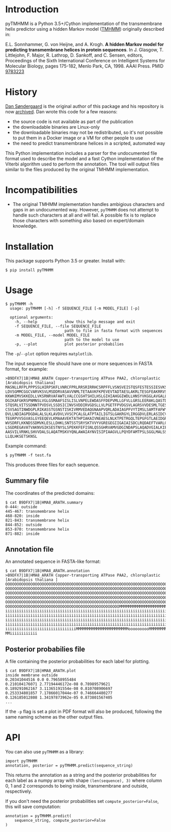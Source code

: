 # Introduction

pyTMHMM is a Python 3.5+/Cython implementation of the transmembrane helix predictor using a
hidden Markov model ([TMHMM](http://www.cbs.dtu.dk/services/TMHMM/)) originally
described in:

E.L. Sonnhammer, G. von Heijne, and A. Krogh. **A hidden Markov model for
predicting transmembrane helices in protein sequences**. In J. Glasgow,
T. Littlejohn, F. Major, R. Lathrop, D. Sankoff, and C. Sensen, editors,
Proceedings of the Sixth International Conference on Intelligent Systems for
Molecular Biology, pages 175-182, Menlo Park, CA, 1998. AAAI Press. PMID [9783223](https://pubmed.ncbi.nlm.nih.gov/9783223/)

# History

[Dan Søndergaard](https://github.com/dansondergaard) is the original author of this 
package and his repository is now [archived](https://github.com/dansondergaard/tmhmm.py). Dan wrote this code for a few reasons:

- the source code is not available as part of the publication
- the downloadable binaries are Linux-only
- the downloadable binaries may not be redistributed, so it's not possible to
  put them in a Docker image or a VM for other people to use
- the need to predict transmembrane helices in a scripted, automated way

This Python implementation includes a parser for the undocumented file format
used to describe the model and a fast Cython implementation of the
Viterbi algorithm used to perform the annotation. The tool will output files
similar to the files produced by the original TMHMM implementation.

# Incompatibilities

* The original TMHMM implementation handles ambigious characters and gaps in an
  undocumented way. However, `pyTMHMM` does not attempt to handle such
  characters at all and will fail. A possible fix is to replace those
  characters with something also based on expert/domain knowledge.

# Installation

This package supports Python 3.5 or greater. Install with:

    $ pip install pyTMHMM

# Usage

    $ pyTMHMM -h
      usage: pyTMHMM [-h] -f SEQUENCE_FILE [-m MODEL_FILE] [-p]

      optional arguments:
        -h, --help            show this help message and exit
        -f SEQUENCE_FILE, --file SEQUENCE_FILE
                              path to file in fasta format with sequences
        -m MODEL_FILE, --model MODEL_FILE
                              path to the model to use
        -p, --plot            plot posterior probabilies

The `-p`/`--plot` option requires `matplotlib`.

The input sequence file should have one or more sequences in FASTA format, for example:

    >B9DFX7|1B|HMA8_ARATH Copper-transporting ATPase PAA2, chloroplastic [Arabidopsis thaliana]
    MASNLLRFPLPPPSSLHIRPSKFLVNRCFPRLRRSRIRRHCSRPFFLVSNSVEISTQSFESTESSIESVKSITSDTPIL
    LDVSGMMCGGCVARVKSVLMSDDRVASAVVNMLTETAAVKFKPEVEVTADTAESLAKRLTESGFEAKRRVSGMGVAENV
    KKWKEMVSKKEDLLVKSRNRVAFAWTLVALCCGSHTSHILHSLGIHIAHGGIWDLLHNSYVKGGLAVGALLGPGRELLF
    DGIKAFGKRSPNMNSLVGLGSMAAFSISLISLVNPELEWDASFFDEPVMLLGFVLLGRSLEERAKLQASTDMNELLSLI
    STQSRLVITSSDNNTPVDSVLSSDSICINVSVDDIRVGDSLLVLPGETFPVDGSVLAGRSVVDESMLTGESLPVFKEEG
    CSVSAGTINWDGPLRIKASSTGSNSTISKIVRMVEDAQGNAAPVQRLADAIAGPFVYTIMSLSAMTFAFWYYVGSHIFP
    DVLLNDIAGPDGDALALSLKLAVDVLVVSCPCALGLATPTAILIGTSLGAKRGYLIRGGDVLERLASIDCVALDKTGTL
    TEGRPVVSGVASLGYEEQEVLKMAAAVEKTATHPIAKAIVNEAESLNLKTPETRGQLTEPGFGTLAEIDGRFVAVGSLE
    WVSDRFLKKNDSSDMVKLESLLDHKLSNTSSTSRYSKTVVYVGREGEGIIGAIAISDCLRQDAEFTVARLQEKGIKTVL
    LSGDREGAVATVAKNVGIKSESTNYSLSPEKKFEFISNLQSSGHRVAMVGDGINDAPSLAQADVGIALKIEAQENAASN
    AASVILVRNKLSHVVDALSLAQATMSKVYQNLAWAIAYNVISIPIAAGVLLPQYDFAMTPSLSGGLMALSSIFVVSNSL
    LLQLHKSETSKNSL

Example command:

    $ pyTMHMM -f test.fa

This produces three files for each sequence.

## Summary file

The coordinates of the predicted domains:

    $ cat B9DFX7|1B|HMA8_ARATH.summary
    0-444: outside
    445-467: transmembrane helix
    468-820: inside
    821-843: transmembrane helix
    844-852: outside
    853-870: transmembrane helix
    871-882: inside

## Annotation file

An annotated sequence in FASTA-like format:

    $ cat B9DFX7|1B|HMA8_ARATH.annotation
    >B9DFX7|1B|HMA8_ARATH Copper-transporting ATPase PAA2, chloroplastic  [Arabidopsis thaliana ]
    OOOOOOOOOOOOOOOOOOOOOOOOOOOOOOOOOOOOOOOOOOOOOOOOOOOOOOOOOOOOOOOOOOOOOOOOOOOOOOO
    OOOOOOOOOOOOOOOOOOOOOOOOOOOOOOOOOOOOOOOOOOOOOOOOOOOOOOOOOOOOOOOOOOOOOOOOOOOOOOO
    OOOOOOOOOOOOOOOOOOOOOOOOOOOOOOOOOOOOOOOOOOOOOOOOOOOOOOOOOOOOOOOOOOOOOOOOOOOOOOO
    OOOOOOOOOOOOOOOOOOOOOOOOOOOOOOOOOOOOOOOOOOOOOOOOOOOOOOOOOOOOOOOOOOOOOOOOOOOOOOO
    OOOOOOOOOOOOOOOOOOOOOOOOOOOOOOOOOOOOOOOOOOOOOOOOOOOOOOOOOOOOOOOOOOOOOOOOOOOOOOO
    OOOOOOOOOOOOOOOOOOOOOOOOOOOOOOOOOOOOOOOOOOOOOOOOOOMMMMMMMMMMMMMMMMMMMMMMMiiiiii
    iiiiiiiiiiiiiiiiiiiiiiiiiiiiiiiiiiiiiiiiiiiiiiiiiiiiiiiiiiiiiiiiiiiiiiiiiiiiiii
    iiiiiiiiiiiiiiiiiiiiiiiiiiiiiiiiiiiiiiiiiiiiiiiiiiiiiiiiiiiiiiiiiiiiiiiiiiiiiii
    iiiiiiiiiiiiiiiiiiiiiiiiiiiiiiiiiiiiiiiiiiiiiiiiiiiiiiiiiiiiiiiiiiiiiiiiiiiiiii
    iiiiiiiiiiiiiiiiiiiiiiiiiiiiiiiiiiiiiiiiiiiiiiiiiiiiiiiiiiiiiiiiiiiiiiiiiiiiiii
    iiiiiiiiiiiiiiiiiiiiiiiiiiiiiiiMMMMMMMMMMMMMMMMMMMMMMMoooooooooMMMMMMMMMMMMMMMM
    MMiiiiiiiiiiii

## Posterior probabilies file

A file containing the posterior probabilities for each label for plotting.

    $ cat B9DFX7|1B|HMA8_ARATH.plot
    inside membrane outside
    0.20341044516 0.0 0.79658955484
    0.210104176071 2.77194446172e-08 0.78989579621
    0.189291062167 3.11365191554e-08 0.810708906697
    0.253334801857 7.17866017044e-07 0.746664480277
    0.126185012808 1.34197873962e-05 0.873801567405
    ...

If the `-p` flag is set a plot in PDF format will also be produced, following
the same naming scheme as the other output files.

# API

You can also use `pyTMHMM` as a library:

    import pyTMHMM
    annotation, posterior = pyTMHMM.predict(sequence_string)

This returns the annotation as a string and the posterior probabilities for
each label as a numpy array with shape `(len(sequence), 3)` where column 0, 1
and 2 corresponds to being inside, transmembrane and outside, respectively.

If you don't need the posterior probabilities set `compute_posterior=False`,
this will save computation:

    annotation = pyTMHMM.predict(
        sequence_string, compute_posterior=False
    )
